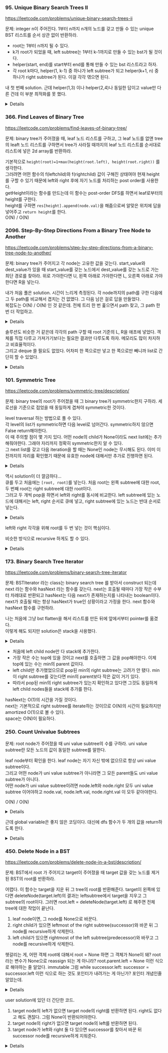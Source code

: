 
### 95. Unique Binary Search Trees II

https://leetcode.com/problems/unique-binary-search-trees-ii

문제: integer n이 주어진다. 1부터 n까지 n개의 노드를 갖고 만들 수 있는 unique BST 리스트를 순서 상관 없이 반환하라.

- root는 1부터 n까지 될 수 있다.
- k가 root가 되었을 때, left subtree는 1부터 k-1까지로 만들 수 있는 bst가 될 것이다.
- helper(start, end)를 start부터 end를 통해 만들 수 있는 bst 리스트라고 하자.
- 각 root k마다, helper(1, k-1) 중 하나가 left subtree가 되고 helper(k+1, n) 중 하나가 right subtree가 된다. 이걸 각각 엮으면 된다.

내 첫 번째 solution. 근데 helper(1,3) 이나 helper(2,4)나 동일한 답이고 value만 다른 건데 이 부분 최적화를 못 했다.    


<details>

```python
def generateTrees(self, n: int) -> List[Optional[TreeNode]]:
    @lru_cache(maxsize=None)
    def helper(start_idx: int, end_idx: int) -> List[TreeNode]:
        # Gets all the bsts that can be created from the nodes from start_idx to end_idx
        if end_idx < start_idx:
            return [None]
        if start_idx == end_idx:
            return [TreeNode(start_idx)]
        rtn = []
        for cur in range(start_idx, end_idx+1):
            lss = helper(start_idx, cur-1)
            rss = helper(cur+1, end_idx)
            for ls in lss:
                for rs in rss:
                    rtn.append(TreeNode(cur, ls, rs))
        return rtn

    return helper(1, n)
```

</details>


### 366. Find Leaves of Binary Tree

https://leetcode.com/problems/find-leaves-of-binary-tree/

문제: binary tree가 주어졌을 때, leaf 노드 리스트를 구하고, 그 leaf 노드를 없앤 tree의 leaft 노드 리스트를 구하면서 tree가 사라질 때까지의 leaf 노드 리스트를 순서대로 리스트에 넣은 2d array를 반환하라.


기본적으로 `height(root)=1+max(height(root.left), height(root.right))` 를 생각한다.   
그러려면 어떤 함수의 f(leftchild)와 f(rightchild) 값이 구해진 상태여야 현재 height를 구할 수 있기 때문에 left와 right 후에 자기 노드를 처리하는 post order를 사용한다.    
getHeight이라는 함수를 만드는데 이 함수는 post-order DFS를 하면서 leaf로부터의 height를 구한다.    
height를 구하면 `res[height].append(node.val)`을 해줌으로써 알맞은 위치에 답을 넣어주고 `return height`를 한다.    
O(N) / O(N)




### 2096. Step-By-Step Directions From a Binary Tree Node to Another

https://leetcode.com/problems/step-by-step-directions-from-a-binary-tree-node-to-another/

문제: binary tree가 주어지고 각 node는 고유한 값을 갖는다. start_value와 dest_value가 있을 때 start_value를 갖는 노드에서 dest_value를 갖는 노드로 가는 최단 경로를 찾아라. 위로 가야한다면 U, 왼쪽 아래로 가야한다면 L, 오른쪽 아래로 가야한다면 R을 넣는다.


내가 처음 풀은 solution. 시간이 느리게 측정된다. 각 node까지의 path를 구한 다음에 그 두 path를 비교해서 겹치는 건 없앴다. 그 다음 남은 걸로 답을 만들었다.   
복잡도는 O(N) / O(N) 인 것 같은데. 전체 트리 한 번 훑으면서 path 찾고, 그 path 한 번 더 작업하고.   

<details>

```python
class Solution:
    def getDirections(self, root: Optional[TreeNode], startValue: int, destValue: int) -> str: 
        self.tmp_path = deque()
        self.path_to_start, self.path_to_dest = None, None

        def helper(cur, direction):
            if cur == None or (self.path_to_start and self.path_to_dest):
                return
            self.tmp_path.append((cur, direction))

            if cur.val == startValue:
                self.path_to_start = copy.deepcopy(self.tmp_path)
            if cur.val == destValue:
                self.path_to_dest = copy.deepcopy(self.tmp_path)

            helper(cur.left, 'L')
            helper(cur.right, 'R')
            self.tmp_path.pop()
        
        helper(root, '')

        while self.path_to_start and self.path_to_dest:
            if self.path_to_start[0][0].val == self.path_to_dest[0][0].val:
                self.path_to_start.popleft()
                self.path_to_dest.popleft()
            else:
                break
        
        rtn = []
        for i in range(len(self.path_to_start)):
            rtn.append('U')
        for i in range(len(self.path_to_dest)):
            rtn.append(self.path_to_dest[i][1])
        return ''.join(rtn)
        
```

</details>

솔루션도 비슷한 거 같은데 각각의 path 구할 때 root 기준의 L, R을 애초에 넣었다. 객체를 직접 다루고 가져가기보다는 필요한 결과만 다루도록 하자. 메모리도 많이 차지하고 비효율적이다.   
그리고 deque 쓸 필요도 없었다. 어차피 한 쪽으로만 넣고 한 쪽으로만 빼니까 list로 간단히 할 수 있었다.

<details>

```py
class Solution:
    def getDirections(self, root: Optional[TreeNode], startValue: int, destValue: int) -> str:
        def find(n: TreeNode, val: int, path: List[str]) -> bool:
            if n.val == val:
                return True
            if n.left and find(n.left, val, path):
                path += "L"
            elif n.right and find(n.right, val, path):
                path += "R"
            return path
        s, d = [], []
        find(root, startValue, s)
        find(root, destValue, d)
        while len(s) and len(d) and s[-1] == d[-1]:
            s.pop()
            d.pop()
        return "".join("U" * len(s)) + "".join(reversed(d))
```

</details>


### 101. Symmetric Tree

https://leetcode.com/problems/symmetric-tree/description/

문제: binary tree의 root가 주어졌을 때 그 binary tree가 symmetric한지 구하라. 세로선을 기준으로 접었을 때 동일하게 겹쳐야 symmetric한 것이다.

level traversal 하는 방법으로 풀 수 있다.   
각 level의 list가 symmetric하면 다음 level로 넘어간다. symmetric하지 않으면 False return해야한다.   
이 때 주의할 점이 몇 가지 있다. 어떤 node의 child가 None이라도 next list에는 추가해줘야한다. 그래야 자리까지 정확히 symmetric한지 알 수 있다.   
그 next list를 갖고 다음 iteration을 할 때는 None인 node는 무시해도 된다. 이미 이전까지의 자리를 확인했기 때문에 유효한 node에 대해서만 추가로 진행하면 된다.   

<details>

```python
def isSymmetric(self, root: Optional[TreeNode]) -> bool:
    queue = deque([root])
    while queue:
        next_list = []
        while queue:
            cur = queue.popleft()
            if cur is None:
                continue
            next_list.append(cur.left)
            next_list.append(cur.right)
        n = len(next_list)
        for i in range(n//2):
            if next_list[i] is None and next_list[n-1-i] is None:
                continue
            if next_list[i] is None or next_list[n-1-i] is None or next_list[i].val != next_list[n-1-i].val:
                return False

        queue = deque(next_list)
    return True
```

</details>

역시 solution이 더 깔금하다...   
큐를 두고 처음에는 `[root, root]`를 넣는다. 처음 root는 왼쪽 subtree에 대한 root, 두 번째 root는 right subtree에 대한 root이다.   
그러고 두 개씩 pop을 하면서 left와 right를 동시에 비교한다. left subtree에 있는 노드에 대해서는 left, right 순서로 큐에 넣고, right subtree에 있는 노드는 반대 순서로 넣는다.   

<details>

```python
def isSymmetric(self, root: Optional[TreeNode]) -> bool:
    queue = deque([root, root])
    while queue:
        left = queue.popleft()
        right = queue.popleft()
        if left is None and right is None:
            continue
        if left is None or right is None:
            return False
        if left.val != right.val:
            return False
        queue.append(left.left)
        queue.append(right.right)
        queue.append(left.right)
        queue.append(right.left)
    return True
```

</details>


left와 right 각각을 위해 root를 두 번 넣는 것이 핵심이다.

비슷한 방식으로 recursive 하게도 할 수 있다. 

<details>

```python
def isSymmetric(self, root: Optional[TreeNode]) -> bool:
    def is_mirror(left_node, right_node):
        if left_node is None and right_node is None:
            return True
        if left_node is None or right_node is None:
            return False
        return left_node.val == right_node.val and is_mirror(left_node.left, right_node.right) and is_mirror(left_node.right, right_node.left)
    
    return is_mirror(root, root)
```

</details>



### 173. Binary Search Tree Iterator

https://leetcode.com/problems/binary-search-tree-iterator

문제: BSTIterator 라는 class는 binary search tree 를 받아서 construct 되는데 next 라는 함수와 hasNext 라는 함수를 갖는다. next는 호출될 때마다 가장 작은 수부터 차례대로 반환되고 hasNext는 다음 next가 존재하는지를 나타내는 boolean이다. next가 호출될 때는 항상 hasNext가 true인 상황이라고 가정을 한다. next 함수와 hasNext 함수를 구현하라.

나는 처음에 그냥 bst flatten을 해서 리스트를 만든 뒤에 앞에서부터 pointer를 옮겼다.    
이렇게 해도 되지만 solution은 stack을 사용했다.

<details>

```python
class BSTIterator:

    def __init__(self, root: TreeNode):
        self.stack = []
        self._leftmost_inorder(root)

    def _leftmost_inorder(self, root):
        while root:
            self.stack.append(root)
            root = root.left

    def next(self) -> int:
        topmost_node = self.stack.pop()
        if topmost_node.right:
            self._leftmost_inorder(topmost_node.right)
        return topmost_node.val

    def hasNext(self) -> bool:
        return len(self.stack) > 0
```

</details>


- 처음에 left child node만 다 stack에 추가한다. 
- 가장 작은 수는 top에 있을 것이고 next를 호출하면 그 값을 pop해야한다. 이제 top에 있는 수는 min의 parent 값이다.
- left child만 추가했었으므로 pop된 min의 right subtree는 고려가 안 됐다. min이 right subtree를 갖는다면 min의 parent보다 작은 값이 거기 있다.
- 따라서 pop된 min의 right subtree가 있는지 확인하고 있다면 그것도 동일하게 left child nodes들을 stack에 추가를 한다.

hasNext는 O(1)의 시간을 가질 것이다.   
next는 기본적으로 right subtree를 iterate하는 것이므로 O(N)의 시간이 필요하지만 amortized O(1)으로 볼 수 있다.   
space는 O(N)이 필요하다.





### 250. Count Univalue Subtrees

문제: root node가 주어졌을 때 uni value subtree의 수를 구하라. uni value subtree란 모든 노드의 값이 동일한 subtree를 말한다.


leaf node부터 확인을 한다. leaf node는 자기 자신 밖에 없으므로 항상 uni value subtree이다.   
그리고 어떤 node가 uni value subtree가 아니라면 그 모든 parent들도 uni value subtree가 아니다.   
어떤 node가 uni value subtree이려면 node.left와 node.right 모두 uni value subtree 이어야하고 node.val, node.left.val, node.right.val 이 모두 같아야한다.   

O(N) / O(N)

<details>


```python
class Solution:
    def countUnivalSubtrees(self, root: Optional[TreeNode]) -> int:
        if not root:
            return 0
        self.count = 0

        def helper(cur):
            if not (cur.left or cur.right):
                self.count += 1
                return cur.val
            
            if cur.left and cur.right:
                from_left = helper(cur.left)
                from_right = helper(cur.right)
                if from_left == from_right and from_left == cur.val:
                    self.count += 1
                    return cur.val
                return None
            
            if cur.left:
                if helper(cur.left) == cur.val:
                    self.count += 1
                    return cur.val
                return None
            
            if cur.right:
                if helper(cur.right) == cur.val:
                    self.count += 1
                    return cur.val
                return None
        
        helper(root)
        return self.count
```


깔끔한 solution 풀이. return을 간단하게 했다. complexity는 똑같이 O(N) / O(N) 인데 이렇게 하니까 더 빨리 수행됐다. 이게 잘 짠 코드와의 차이이다..

```python
class Solution:
    def countUnivalSubtrees(self, root: Optional[TreeNode]) -> int:
        self.count = 0

        def dfs(node):
            if node is None:
                return True

            isLeftUniValue = dfs(node.left)
            isRightUniValue = dfs(node.right)

            if isLeftUniValue and isRightUniValue:
                if node.left and node.val != node.left.val:
                    return False
                if node.right and node.val != node.right.val:
                    return False
    
                self.count += 1
                return True
            return False
        
        dfs(root)
        return self.count
```

</details>

근데 global variable은 좋지 않은 코딩이다. 대신에 dfs 함수가 두 개의 값을 return하도록 한다.

<details>

```python
    def countUnivalSubtrees(self, root: Optional[TreeNode]) -> int:
        def dfs(node):
            if node is None:
                return True, 0
            
            left = dfs(node.left)
            right = dfs(node.right)
            isLeftUniValue = left[0]
            isRightUniValue = right[0]
            count = left[1] + right[1]
            if isLeftUniValue and isRightUniValue:
                if node.left and node.val != node.left.val:
                    return False, count
                if node.right and node.val != node.right.val:
                    return False, count
                return True, count + 1
            return False, count
        
        return dfs(root)[1]
```

</details>





### 450. Delete Node in a BST

https://leetcode.com/problems/delete-node-in-a-bst/description/

문제: BST에서 root 가 주어지고 target이 주어졌을 때 target 값을 갖는 노드를 제거된 BST의 root를 반환하라.

어렵다. 이 함수는 target을 지운 뒤 그 tree의 root를 반환해준다.
target이 왼쪽에 있다면 deleteNode(target.left)의 결과는 leftsubtree에서 target을 지우고 그 subtree의 root이다.
그러면 root.left = deleteNode(target.left) 로 해주면 전체 tree에 대한 작업이 끝난다.

1. leaf node이면, 그 node를 None으로 바꾼다.
2. right child가 있으면 leftmost of the right subtree(successor)와 바꾼 뒤 그 node를 recursive하게 삭제한다.
3. left child가 있으면 rightmost of the left subtree(predecessor)와 바꾸고 그 node를 recursive하게 삭제한다.

헷갈리는 게, 어떤 객체 root에 대해서 root = None 하면 그 객체가 None이 돼?
root라는 변수가 None으로 reassign 되는 게 아니라?
root.parent.left = None 이런 식으로 해야하는 줄 알았다.
immutable
그럼 while successor.left: successor = successor.left 이런 식으로 하는 것도 포인터가 내려가는 게 아닌가?
포인터 개념인줄 알았는데.

<details>

solution

```python
    def deleteNode(self, root: Optional[TreeNode], key: int) -> Optional[TreeNode]:
        if root is None:
            return root
        
        if root.val > key:
            root.left = self.deleteNode(root.left, key)
        elif root.val < key:
            root.right = self.deleteNode(root.right, key)
        else:
            if not(root.left or root.right):
                root = None
            elif root.right:
                successor = root.right
                while successor.left:
                    successor = successor.left
                root.val = successor.val
                root.right = self.deleteNode(root.right, root.val)
            else:
                predecessor = root.left
                while predecessor.right:
                    predecessor = predecessor.right
                root.val = predecessor.val
                root.left = self.deleteNode(root.left, root.val)
        
        return root
```

</details>

user solution에 있던 더 간단한 코드.

1. target node의 left가 없으면 target node의 right를 반환하면 된다. right도 없다고 해도 괜찮다. 그럼 None이 반환되어야한다.
2. target node의 right가 없으면 target node의 left를 반환하면 된다.
3. target node가 left와 right 둘 다 있으면 successor를 찾아서 바꾼 뒤 successor node를 recursive하게 지워준다.

<details>

```python
    def deleteNode(self, root: Optional[TreeNode], key: int) -> Optional[TreeNode]:
        if not root: return None
        
        if root.val == key:
            if not root.right: return root.left
            
            if not root.left: return root.right
            
            if root.left and root.right:
                temp = root.right
                while temp.left: temp = temp.left
                root.val = temp.val
                root.right = self.deleteNode(root.right, root.val)

        elif root.val > key:
            root.left = self.deleteNode(root.left, key)
        else:
            root.right = self.deleteNode(root.right, key)
            
        return root
```

</details>
